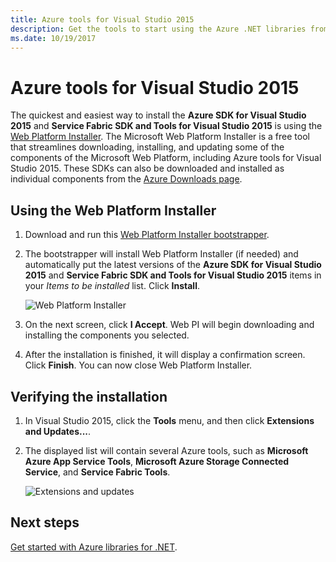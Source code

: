 ```yaml
---
title: Azure tools for Visual Studio 2015
description: Get the tools to start using the Azure .NET libraries from Visual Studio 2015.
ms.date: 10/19/2017
---
```


# Azure tools for Visual Studio 2015

The quickest and easiest way to install the **Azure SDK for Visual Studio 2015** and **Service Fabric SDK and Tools for Visual Studio 2015** is using the [Web Platform Installer](https://www.microsoft.com/web/downloads/platform.aspx).  The Microsoft Web Platform Installer is a free tool that streamlines downloading, installing, and updating some of the components of the Microsoft Web Platform, including Azure tools for Visual Studio 2015.  These SDKs can also be downloaded and installed as individual components from the [Azure Downloads page](https://azure.microsoft.com/downloads/). 

## Using the Web Platform Installer

1. Download and run this [Web Platform Installer bootstrapper](https://www.microsoft.com/web/handlers/webpi.ashx?command=getinstallerredirect&appid=VWDOrVs2015AzurePack;MicrosoftAzure-ServiceFabric-VS2015).  

2. The bootstrapper will install Web Platform Installer (if needed) and automatically put the latest versions of the  **Azure SDK for Visual Studio 2015** and **Service Fabric SDK and Tools for Visual Studio 2015** items in your *Items to be installed* list.  Click **Install**.

    ![Web Platform Installer](media/dotnet-sdk-vs2015-install/webpi.png)

3. On the next screen, click **I Accept**.  Web PI will begin downloading and installing the components you selected.

4. After the installation is finished, it will display a confirmation screen.  Click **Finish**.  You can now close Web Platform Installer.

## Verifying the installation

1. In Visual Studio 2015, click the **Tools** menu, and then click **Extensions and Updates...**.

2. The displayed list will contain several Azure tools, such as **Microsoft Azure App Service Tools**, **Microsoft Azure Storage Connected Service**, and **Service Fabric Tools**.

    ![Extensions and updates](media/dotnet-sdk-vs2015-install/ext-tools.png)

## Next steps

[Get started with Azure libraries for .NET](dotnet-sdk-azure-get-started.md).
